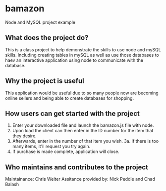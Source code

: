 # bamazon
Node and MySQL project example
## What does the project do?
This is a class project to help demonstrate the skills to use node and mySQL skills.  Including creating tables in mySQL as well as use those databases to haev an interactive application using node to communicate with the database.

## Why the project is useful
This application would be useful due to so many people now are becoming online sellers and being able to create databases for shopping.
## How users can get started with the project
1. Enter your downloaded file and launch the bamazon.js file with node.
2.  Upon load the client can then enter in the ID number for the item that they desire.
3.  Afterwards, enter in the number of that item you wish.
3a.  If there is too many items, it'll request you try again.
4.  If purchase is made complete, application will close.

## Who maintains and contributes to the project
Maintainance: Chris Welter
Assitance provided by: Nick Peddie and Chad Balash
